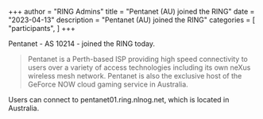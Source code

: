 +++
author = "RING Admins"
title = "Pentanet (AU) joined the RING"
date = "2023-04-13"
description = "Pentanet (AU) joined the RING"
categories = [
    "participants",
]
+++

Pentanet - AS 10214 - joined the RING today.

> Pentanet is a Perth-based ISP providing high speed connectivity to users over a variety of access technologies including its own neXus wireless mesh network.
Pentanet is also the exclusive host of the GeForce NOW cloud gaming service in Australia.

Users can connect to pentanet01.ring.nlnog.net, which is located in Australia.
